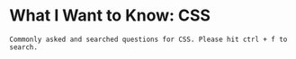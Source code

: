 # What I Want to Know: CSS

```
Commonly asked and searched questions for CSS. Please hit ctrl + f to search.
```